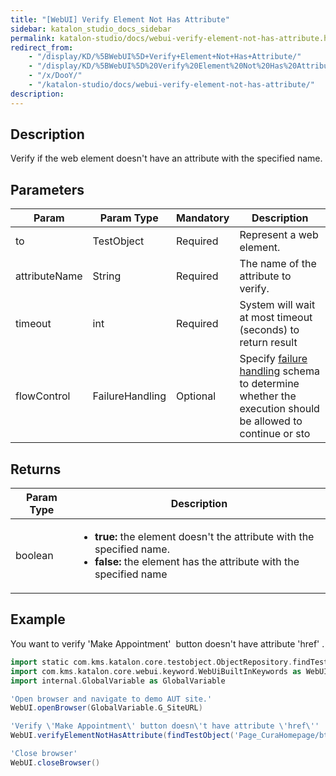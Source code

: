```yaml
---
title: "[WebUI] Verify Element Not Has Attribute" 
sidebar: katalon_studio_docs_sidebar
permalink: katalon-studio/docs/webui-verify-element-not-has-attribute.html 
redirect_from:
    - "/display/KD/%5BWebUI%5D+Verify+Element+Not+Has+Attribute/"
    - "/display/KD/%5BWebUI%5D%20Verify%20Element%20Not%20Has%20Attribute/"
    - "/x/DooY/"
    - "/katalon-studio/docs/webui-verify-element-not-has-attribute/"
description: 
---
```

Description
-----------

Verify if the web element doesn't have an attribute with the specified name.

Parameters
----------

| Param | Param Type | Mandatory | Description |
| --- | --- | --- | --- |
| to | TestObject | Required | Represent a web element. |
| attributeName | String | Required | The name of the attribute to verify. |
| timeout | int | Required | System will wait at most timeout (seconds) to return result |
| flowControl | FailureHandling | Optional | Specify [failure handling](/x/qAAM) schema to determine whether the execution should be allowed to continue or sto |

Returns
-------

<table><thead><tr><th>Param Type</th><th>Description</th></tr></thead><tbody><tr><td>boolean</td><td><ul><li><strong>true:</strong> the element doesn't the attribute with the specified name.</li><li><strong>false: </strong>the element has the attribute with the specified name</li></ul></td></tr></tbody></table>

Example
-------

You want to verify 'Make Appointment'  button doesn't have attribute 'href' .

```groovy
import static com.kms.katalon.core.testobject.ObjectRepository.findTestObject
import com.kms.katalon.core.webui.keyword.WebUiBuiltInKeywords as WebUI
import internal.GlobalVariable as GlobalVariable

'Open browser and navigate to demo AUT site.'
WebUI.openBrowser(GlobalVariable.G_SiteURL)

'Verify \'Make Appointment\' button doesn\'t have attribute \'href\''
WebUI.verifyElementNotHasAttribute(findTestObject('Page_CuraHomepage/btn_MakeAppointment'),'href', 20)

'Close browser'
WebUI.closeBrowser()
```
